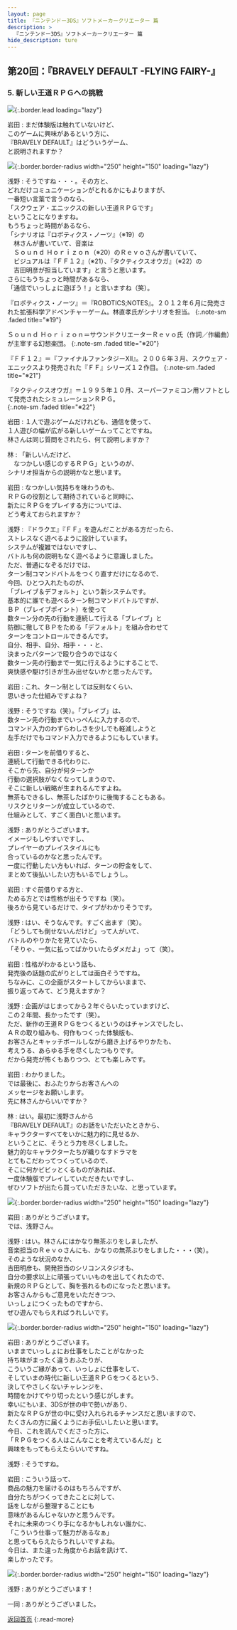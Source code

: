 ```yaml
---
layout: page
title: 『ニンテンドー3DS』ソフトメーカークリエーター 篇
description: >
  『ニンテンドー3DS』ソフトメーカークリエーター 篇
hide_description: ture
---
```


## 第20回：『BRAVELY DEFAULT -FLYING FAIRY-』

### 5. 新しい王道ＲＰＧへの挑戦

![](/interviews/jp/3ds/creators/vol1/img/mainvisual5.jpg){:.border.lead loading="lazy"}

岩田
: まだ体験版は触れていないけど、<br>このゲームに興味があるという方に、<br>『BRAVELY DEFAULT』はどういうゲーム、<br>と説明されますか？

![](/interviews/jp/3ds/creators/vol1/img/photo12.jpg){:.border.border-radius width="250" height="150" loading="lazy"}

浅野
: そうですね・・・。その方と、<br>どれだけコミュニケーションがとれるかにもよりますが、<br>一番短い言葉で言うのなら、<br>「スクウェア・エニックスの新しい王道ＲＰＧです」<br>ということになりますね。<br>もうちょっと時間があるなら、<br>「シナリオは『ロボティクス・ノーツ』（※19）の<br>　林さんが書いていて、音楽は<br>　Ｓｏｕｎｄ Ｈｏｒｉｚｏｎ（※20）のＲｅｖｏさんが書いていて、<br>　ビジュアルは『ＦＦ１２』（※21）、『タクティクスオウガ』（※22）の<br>　吉田明彦が担当しています」と言うと思います。<br>さらにもうちょっと時間があるなら、<br>「通信でいっしょに遊ぼう！」と言いますね（笑）。

『ロボティクス・ノーツ』＝『ROBOTICS;NOTES』。２０１２年６月に発売された拡張科学アドベンチャーゲーム。林直孝氏がシナリオを担当。
{:.note-sm .faded title="※19"}

Ｓｏｕｎｄ Ｈｏｒｉｚｏｎ＝サウンドクリエーターＲｅｖｏ氏（作詞／作編曲）が主宰する幻想楽団。
{:.note-sm .faded title="※20"}

『ＦＦ１２』＝『ファイナルファンタジーXII』。２００６年３月、スクウェア・エニックスより発売された『ＦＦ』シリーズ１２作目。
{:.note-sm .faded title="※21"}

『タクティクスオウガ』＝１９９５年１０月、スーパーファミコン用ソフトとして発売されたシミュレーションＲＰＧ。              
{:.note-sm .faded title="※22"}

岩田
: １人で遊ぶゲームだけれども、通信を使って、<br>１人遊びの幅が広がる新しいゲームってことですね。<br>林さんは同じ質問をされたら、何て説明しますか？

林
: 「新しいんだけど、<br>　なつかしい感じのするＲＰＧ」というのが、<br>シナリオ担当からの説明かなと思います。

岩田
: なつかしい気持ちを味わうのも、<br>ＲＰＧの役割として期待されていると同時に、<br>新たにＲＰＧをプレイする方については、<br>どう考えておられますか？

浅野
: 『ドラクエ』『ＦＦ』を遊んだことがある方だったら、<br>ストレスなく遊べるように設計しています。<br>システムが複雑ではないですし、<br>バトルも何の説明もなく遊べるように意識しました。<br>ただ、普通になぞるだけでは、<br>ターン制コマンドバトルをつくり直すだけになるので、<br>今回、ひとつ入れたものが、<br>「ブレイブ＆デフォルト」という新システムです。<br>基本的に誰でも遊べるターン制コマンドバトルですが、<br>ＢＰ（ブレイブポイント）を使って<br>数ターン分の先の行動を連続して行える「ブレイブ」と<br>防御に徹してＢＰをためる「デフォルト」を組み合わせて<br>ターンをコントロールできるんです。<br>自分、相手、自分、相手・・・と、<br>決まったパターンで殴り合うのではなく<br>数ターン先の行動まで一気に行えるようにすることで、<br>爽快感や駆け引きが生み出せないかと思ったんです。

岩田
: これ、ターン制としては反則なくらい、<br>思いきった仕組みですよね？

浅野
: そうですね（笑）。「ブレイブ」は、<br>数ターン先の行動までいっぺんに入力するので、<br>コマンド入力のわずらわしさを少しでも軽減しようと<br>左手だけでもコマンド入力できるようにもしています。

岩田
: ターンを前借りすると、<br>連続して行動できる代わりに、<br>そこから先、自分が何ターンか<br>行動の選択肢がなくなってしまうので、<br>そこに新しい戦略が生まれるんですよね。<br>無茶もできるし、無茶したばかりに後悔することもある。<br>リスクとリターンが成立しているので、<br>仕組みとして、すごく面白いと思います。

浅野
: ありがとうございます。<br>イメージもしやすいですし、<br>プレイヤーのプレイスタイルにも<br>合っているのかなと思ったんです。<br>一度に行動したい方もいれば、ターンの貯金をして、<br>まとめて後払いしたい方もいるでしょうし。

岩田
: すぐ前借りする方と、<br>ためる方とでは性格が出そうですね（笑）。<br>後ろから見ているだけで、タイプがわかりそうです。

浅野
: はい、そうなんです。すごく出ます（笑）。<br>「どうしても倒せないんだけど」って人がいて、<br>バトルのやりかたを見ていたら、<br>「そりゃ、一気に払ってばかりいたらダメだよ」って（笑）。

岩田
: 性格がわかるという話も、<br>発売後の話題の広がりとしては面白そうですね。<br>ちなみに、この企画がスタートしてからいままで、<br>振り返ってみて、どう見えますか？

浅野
: 企画がはじまってから２年ぐらいたっていますけど、<br>この２年間、長かったです（笑）。<br>ただ、新作の王道ＲＰＧをつくるというのはチャンスでしたし、<br>ＡＲの取り組みも、何作もつくった体験版も、<br>お客さんとキャッチボールしながら磨き上げるやりかたも、<br>考えうる、あらゆる手を尽くしたつもりです。<br>だから発売が怖くもありつつ、とても楽しみです。

岩田
: わかりました。<br>では最後に、おふたりからお客さんへの<br>メッセージをお願いします。<br>先に林さんからいいですか？

林
: はい。最初に浅野さんから<br>『BRAVELY DEFAULT』のお話をいただいたときから、<br>キャラクターすべてをいかに魅力的に見せるか、<br>ということに、そうとう力を尽くしました。<br>魅力的なキャラクターたちが織りなすドラマを<br>とてもこだわってつくっているので、<br>そこに何かビビッとくるものがあれば、<br>一度体験版でプレイしていただきたいですし、<br>ぜひソフトが出たら買っていただきたいな、と思っています。

![](/interviews/jp/3ds/creators/vol1/img/photo13.jpg){:.border.border-radius width="250" height="150" loading="lazy"}

岩田
: ありがとうございます。<br>では、浅野さん。

浅野
: はい。林さんにはかなり無茶ぶりをしましたが、<br>音楽担当のＲｅｖｏさんにも、かなりの無茶ぶりをしました・・・（笑）。<br>そのような状況のなか、<br>吉田明彦も、開発担当のシリコンスタジオも、<br>自分の要求以上に頑張っていいものを出してくれたので、<br>新規のＲＰＧとして、胸を張れるものになったと思います。<br>お客さんからもご意見をいただきつつ、<br>いっしょにつくったものですから、<br>ぜひ遊んでもらえればうれしいです。

![](/interviews/jp/3ds/creators/vol1/img/photo14.jpg){:.border.border-radius width="250" height="150" loading="lazy"}

岩田
: ありがとうございます。<br>いままでいっしょにお仕事をしたことがなかった<br>持ち味がまったく違うおふたりが、<br>こういうご縁があって、いっしょに仕事をして、<br>そしていまの時代に新しい王道ＲＰＧをつくるという、<br>決してやさしくないチャレンジを、<br>時間をかけてやり切ったという感じがします。<br>幸いにもいま、3DSが世の中で勢いがあり、<br>新たなＲＰＧが世の中に受け入れられるチャンスだと思いますので、<br>たくさんの方に届くようにお手伝いしたいと思います。<br>今日、これを読んでくださった方に、<br>「ＲＰＧをつくる人はこんなことを考えているんだ」と<br>興味をもってもらえたらいいですね。

浅野
: そうですね。

岩田
: こういう話って、<br>商品の魅力を届けるのはもちろんですが、<br>自分たちがつくってきたことに対して、<br>話をしながら整理することにも<br>意味があるんじゃないかと思うんです。<br>それに未来のつくり手になるかもしれない誰かに、<br>「こういう仕事って魅力があるなぁ」<br>と思ってもらえたらうれしいですよね。<br>今日は、また違った角度からお話を訊けて、<br>楽しかったです。

![](/interviews/jp/3ds/creators/vol1/img/photo15.jpg){:.border.border-radius width="250" height="150" loading="lazy"}

浅野
: ありがとうございます！

一同
: ありがとうございました。

[返回首页](../../../../../)
{:.read-more}



